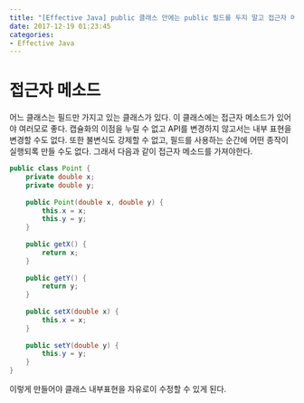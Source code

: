 ```yaml
---
title: "[Effective Java] public 클래스 안에는 public 필드를 두지 말고 접근자 메소드를 사용하라"
date: 2017-12-19 01:23:45
categories:
- Effective Java
---
```


# 접근자 메소드
어느 클래스는 필드만 가지고 있는 클래스가 있다. 이 클래스에는 접근자 메소드가 있어야 여러모로 좋다. 캡슐화의 이점을 누릴 수 없고 API를 변경하지 않고서는 내부 표현을 변경할 수도 없다. 또한 불변식도 강제할 수 없고, 필드를 사용하는 순간에 어떤 종작이 실행되록 만들 수도 없다. 그래서 다음과 같이 접근자 메소드를 가져야한다.
```java
public class Point {
	private double x;
    private double y;
    
    public Point(double x, double y) {
    	this.x = x;
        this.y = y;
    }
    
    public getX() {
    	return x;
    }
    
    public getY() {
    	return y;
    }
    
    public setX(double x) {
    	this.x = x;
    }
    
    public setY(double y) {
    	this.y = y;
    }
}
```

이렇게 만들어야 클래스 내부표현을 자유로이 수정할 수 있게 된다.